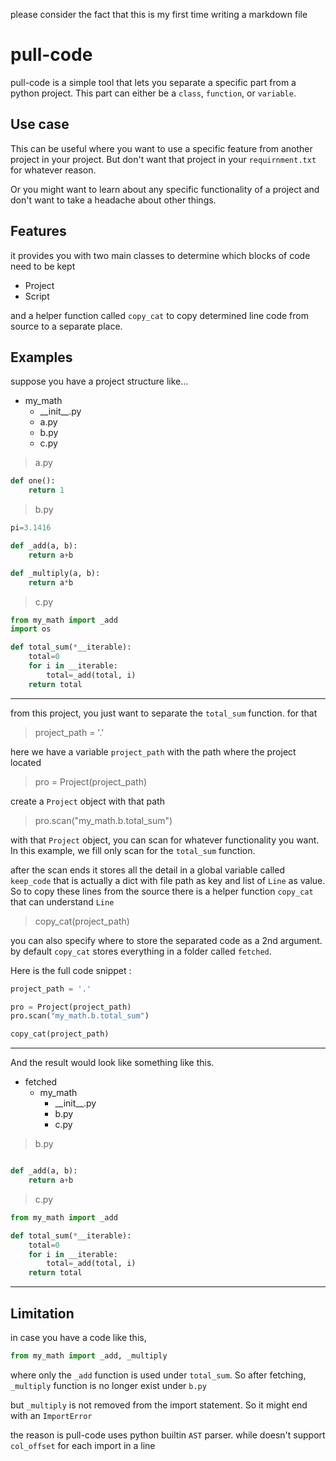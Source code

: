 please consider the fact that this is my first time writing a markdown file

# pull-code

pull-code is a simple tool that lets you separate a specific part from a python project.
This part can either be a `class`, `function`, or `variable`.

## Use case

This can be useful where you want to use a specific feature from another project in your project. But don't want that project in your `requirnment.txt` for whatever reason.

Or you might want to learn about any specific functionality of a project and don't want to take a headache about other things.

## Features

it provides you with two main classes to determine which blocks of code need to be kept

* Project
* Script

and a helper function called `copy_cat` to copy determined line code from source to a separate place.

## Examples

suppose you have a project structure like...

* my_math
    * \_\_init\_\_.py
    * a.py
    * b.py
    * c.py

> a.py
```python
def one():
    return 1
```

> b.py
```python
pi=3.1416

def _add(a, b):
    return a+b

def _multiply(a, b):
    return a*b
```

> c.py
```python
from my_math import _add
import os

def total_sum(*__iterable):
    total=0
    for i in __iterable:
        total=_add(total, i)
    return total
```

---
from this project, you just want to separate the `total_sum` function. for that

> project_path = '.'

here we have a variable `project_path` with the path where the project located

> pro = Project(project_path)

create a `Project` object with that path

> pro.scan("my_math.b.total_sum")

with that `Project` object, you can scan for whatever functionality you want. In this example, we fill only scan for the `total_sum` function.

after the scan ends it stores all the detail in a global variable called `keep_code` that is actually a dict with file path as key and list of `Line` as value. So to copy these lines from the source there is a helper function `copy_cat` that can understand `Line`

> copy_cat(project_path)

you can also specify where to store the separated code as a 2nd argument.
by default `copy_cat` stores everything in a folder called `fetched`.

Here is the full code snippet :
```python
project_path = '.'

pro = Project(project_path)
pro.scan("my_math.b.total_sum")

copy_cat(project_path)
```
---

And the result would look like something like this.

* fetched
    * my_math
        * \_\_init\_\_.py
        * b.py
        * c.py

> b.py
```python

def _add(a, b):
    return a+b
```

> c.py
```python
from my_math import _add

def total_sum(*__iterable):
    total=0
    for i in __iterable:
        total=_add(total, i)
    return total
```
---

## Limitation

in case you have a code like this,
```python
from my_math import _add, _multiply
```
where only the `_add` function is used under `total_sum`. So after fetching, `_multiply` function is no longer exist under `b.py`

but `_multiply` is not removed from the import statement. So it might end with an `ImportError`

the reason is pull-code uses python builtin `AST` parser. while doesn't support `col_offset` for each import in a line
